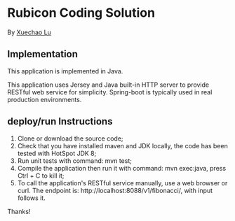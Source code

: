 # Rubicon Coding Solution

By [Xuechao Lu](mailto:luxuechao@hotmail.com)

## Implementation

This application is implemented in Java.

This application uses Jersey and Java built-in HTTP server to provide RESTful web service for simplicity. Spring-boot is typically used in real production environments.

## deploy/run Instructions

1. Clone or download the source code;
2. Check that you have installed maven and JDK locally, the code has been tested with HotSpot JDK 8;
3. Run unit tests with command: mvn test;
4. Compile the application then run it with command: mvn exec:java, press Ctrl + C to kill it;
5. To call the application's RESTful service manually, use a web browser or curl. The endpoint is: http://localhost:8088/v1/fibonacci/, with input follows it.

Thanks!
